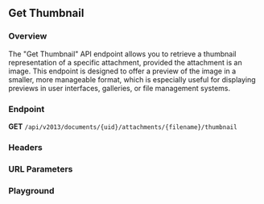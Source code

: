 ## Get Thumbnail

### Overview

The "Get Thumbnail" API endpoint allows you to retrieve a thumbnail representation of a specific attachment, provided the attachment is an image. This endpoint is designed to offer a preview of the image in a smaller, more manageable format, which is especially useful for displaying previews in user interfaces, galleries, or file management systems.

### Endpoint

**GET** `/api/v2013/documents/{uid}/attachments/{filename}/thumbnail`

### Headers
<!--@include: ../../common/header/accept.md-->

### URL Parameters
<!--@include: ../../common/url/uid-filename.md-->

### Playground

<SwaggerUI :swaggerSpecs="swaggerThumbnailSpecs" />
